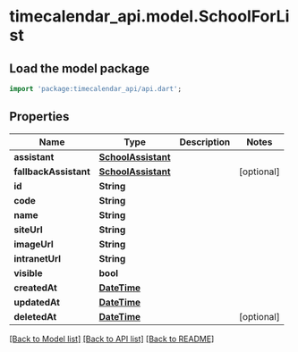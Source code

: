 # timecalendar_api.model.SchoolForList

## Load the model package
```dart
import 'package:timecalendar_api/api.dart';
```

## Properties
Name | Type | Description | Notes
------------ | ------------- | ------------- | -------------
**assistant** | [**SchoolAssistant**](SchoolAssistant.md) |  | 
**fallbackAssistant** | [**SchoolAssistant**](SchoolAssistant.md) |  | [optional] 
**id** | **String** |  | 
**code** | **String** |  | 
**name** | **String** |  | 
**siteUrl** | **String** |  | 
**imageUrl** | **String** |  | 
**intranetUrl** | **String** |  | 
**visible** | **bool** |  | 
**createdAt** | [**DateTime**](DateTime.md) |  | 
**updatedAt** | [**DateTime**](DateTime.md) |  | 
**deletedAt** | [**DateTime**](DateTime.md) |  | [optional] 

[[Back to Model list]](../README.md#documentation-for-models) [[Back to API list]](../README.md#documentation-for-api-endpoints) [[Back to README]](../README.md)


